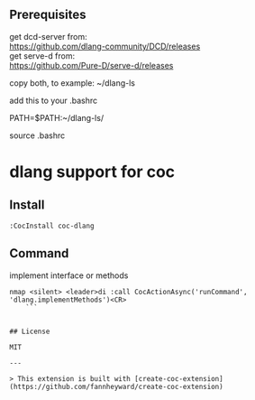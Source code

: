 ## Prerequisites

get dcd-server from:  
https://github.com/dlang-community/DCD/releases  
get serve-d from:  
https://github.com/Pure-D/serve-d/releases  

copy both, to example: ~/dlang-ls

add this to your .bashrc

PATH=$PATH:~/dlang-ls/

source .bashrc

# dlang support for coc

## Install

`:CocInstall coc-dlang`

## Command 

implement interface or methods

```
nmap <silent> <leader>di :call CocActionAsync('runCommand', 'dlang.implementMethods')<CR>
    ```


## License

MIT

---

> This extension is built with [create-coc-extension](https://github.com/fannheyward/create-coc-extension)
